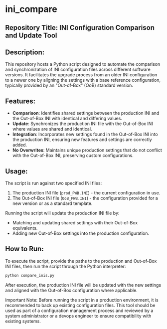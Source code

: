 # ini_compare

## Repository Title: INI Configuration Comparison and Update Tool

## Description:

This repository hosts a Python script designed to automate the comparison and
synchronization of INI configuration files across different software versions.
It facilitates the upgrade process from an older INI configuration to a newer
one by aligning the settings with a base reference configuration, typically
provided by an "Out-of-Box" (OoB) standard version.

## Features:

- **Comparison**: Identifies shared settings between the production INI and the
  Out-of-Box INI with identical and differing values.
- **Update**: Synchronizes the production INI file with the Out-of-Box INI where
  values are shared and identical.
- **Integration**: Incorporates new settings found in the Out-of-Box INI into
  the production INI, ensuring new features and settings are correctly added.
- **No Overwrites**: Maintains unique production settings that do not conflict
  with the Out-of-Box INI, preserving custom configurations.

## Usage:

The script is run against two specified INI files:

1. The production INI file (`prod_PWB.INI`) - the current configuration in use.
2. The Out-of-Box INI file (`OoB_PWB.INI`) - the configuration provided for a
   new version or as a standard template.

Running the script will update the production INI file by:

- Matching and updating shared settings with their Out-of-Box equivalents.
- Adding new Out-of-Box settings into the production configuration.

## How to Run:

To execute the script, provide the paths to the production and Out-of-Box INI
files, then run the script through the Python interpreter:

```bash
python compare_inis.py
```
After execution, the production INI file will be updated with the new settings
and aligned with the Out-of-Box configuration where applicable.

Important Note:
Before running the script in a production environment, it is recommended to back
up existing configuration files. This tool should be used as part of a
configuration management process and reviewed by a system administrator or a
devops engineer to ensure compatibility with existing systems.

